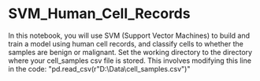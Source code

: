 # SVM_Human_Cell_Records
In this notebook, you will use SVM (Support Vector Machines) to build and train a model using human cell records, and classify cells to whether the samples are benign or malignant.
Set the working directory to the directory where your cell_samples csv file is stored. This involves modifying this line in the code: "pd.read_csv(r"D:\Data\cell_samples.csv")"
